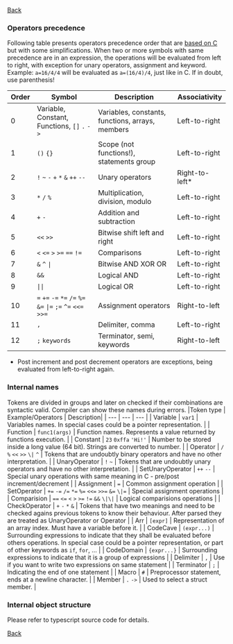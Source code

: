 [Back](./)

### Operators precedence
Following table presents operators precedence order that are [based on C](https://en.wikipedia.org/wiki/Operators_in_C_and_C%2B%2B#Operator_precedence) but with some simplifications.  When two or more symbols with same precedence are in an expression, the operations will be evaluated from left to right, with exception for unary operators, assignment and keyword. Example: `a=16/4/4` will be evaluated as `a=(16/4)/4`, just like in C. If in doubt, use parenthesis!

| Order | Symbol | Description | Associativity |
| --- | --- | --- | --- |
| 0 | Variable, Constant, Functions, `[]` `.` `->` | Variables, constants, functions, arrays, members | Left-to-right |
| 1 | `()`   `{}`  | Scope (not functions!), statements group | Left-to-right |
| 2 | `!`   `~`   `-`   `+`   `*`   `&`   `++`   `--` | Unary operators | Right-to-left* |
| 3 | `*`   `/`   `%` | Multiplication, division, modulo | Left-to-right |
| 4 | `+`   `-` | Addition and subtraction | Left-to-right |
| 5 | `<<`   `>>` | Bitwise shift left and right  | Left-to-right |
| 6 | `<`   `<=`   `>`   `>=`   `==`   `!=` | Comparisons |Left-to-right |
| 7 | `&`   `^`   `\|` | Bitwise AND XOR OR | Left-to-right |
| 8 | `&&`   | Logical AND | Left-to-right |
| 9 | `\|\|`   | Logical OR | Left-to-right |
| 10 | `=`   `+=`   `-=`   `*=`   `/=`   `%=`   `&=`   `\|=`   `;=`   `^=`   `<<=`   `>>=` | Assignment operators| Right-to-left |
| 11 | `,`  | Delimiter, comma | Left-to-right |
| 12 | `;` `keywords`  | Terminator, semi, keywords | Right-to-left |

* Post increment and post decrement operators are exceptions, being evaluated from left-to-right again.


### Internal names

Tokens are divided in groups and later on checked if their combinations are syntactic valid. Compiler can show these names during errors.
|Token type | Example/Operators | Description|
| --- | --- | --- |
| Variable | `var1` | Variables names. In special cases could be a pointer representation. |
| Function | `func1(args)` | Function names. Represents a value returned by functions execution. |
| Constant | `23`   `0xffa`   `'Hi!'` | Number to be stored inside a long value (64 bit). Strings are converted to number. |
| Operator | `/`   `%`   `<<`   `>>`   `\|`   `^` | Tokens that are undoubtly binary operators and have no other interpretation. |
| UnaryOperator | `!`   `~` | Tokens that are undoubtly unary operators and have no other interpretation. |
| SetUnaryOperator | `++`   `--` | Special unary operations with same meaning in C - pre/post increment/decrement |
| Assignment | `=` | Common assignment operation |
| SetOperator | `+=`   `-=`   `/=`   `*=`   `%=`   `<<=`   `>>=`   `&=`   `\|=` | Special assignment operations |
| Comparision | `==`   `<=`   `<`   `>`   `>=`   `!=`   `&&`   `\|\|` | Logical comparisions operations |
| CheckOperator | `+`   `-`   `*`   `&` | Tokens that have two meanings and need to be checked agains previous tokens to know their behaviour. After parsed they are treated as UnaryOperator or Operator |
| Arr | `[expr]` | Representation of an array index. Must have a variable before it. |
| CodeCave | `(expr...)` | Surrounding expressions to indicate that they shall be evaluated before others operations. In special case could be a pointer representation, or part of other keywords as `if`, `for`, ... |
| CodeDomain | `{expr...}` | Surrounding expressions to indicate that it is a group of expressions |
| Delimiter | `,` | Use if you want to write two expressions on same statement |
| Terminator | `;` | Indicating the end of one statement |
| Macro | `#` | Preprocessor statement, ends at a newline character. |
| Member | `.`    `->` | Used to select a struct member. |

### Internal object structure
Please refer to typescript source code for details.

[Back](./)
